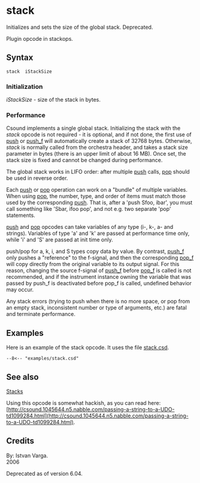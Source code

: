 <!--
id:stack
category:Instrument Control:Stacks
-->
# stack
Initializes and sets the size of the global stack. Deprecated.

Plugin opcode in stackops.

## Syntax
``` csound-orc
stack  iStackSize
```

### Initialization

_iStackSize_  - size of the stack in bytes.

### Performance

Csound implements a single global stack. Initializing the stack with the _stack_ opcode is not required - it is optional, and if not done, the first use of [push](../../opcodes/push) or [push_f](../../opcodes/push_f) will automatically create a stack of 32768 bytes. Otherwise, _stack_ is normally called from the orchestra header, and takes a stack size parameter in bytes (there is an upper limit of about 16 MB). Once set, the stack size is fixed and cannot be changed during performance.

The global stack works in LIFO order: after multiple [push](../../opcodes/push) calls, [pop](../../opcodes/pop) should be used in reverse order.

Each [push](../../opcodes/push) or [pop](../../opcodes/pop) operation can work on a "bundle" of multiple variables. When using [pop](../../opcodes/pop), the number, type, and order of items must match those used by the corresponding [push](../../opcodes/push). That is, after a 'push Sfoo, ibar', you must call something like 'Sbar, ifoo pop', and not e.g. two separate 'pop' statements.

[push](../../opcodes/push) and [pop](../../opcodes/pop) opcodes can take variables of any type (i-, k-, a- and strings). Variables of type 'a' and 'k' are passed at performance time only, while 'i' and 'S' are passed at init time only.

push/pop for a, k, i, and S types copy data by value. By contrast, [push_f](../../opcodes/push_f) only pushes a "reference" to the f-signal, and then the corresponding [pop_f](../../opcodes/pop_f) will copy directly from the original variable to its output signal. For this reason, changing the source f-signal of [push_f](../../opcodes/push_f) before [pop_f](../../opcodes/pop_f) is called is not recommended, and if the instrument instance owning the variable that was passed by push_f is deactivated before pop_f is called, undefined behavior may occur.

Any stack errors (trying to push when there is no more space, or pop from an empty stack, inconsistent number or type of arguments, etc.) are fatal and terminate performance.

## Examples

Here is an example of the stack opcode. It uses the file [stack.csd](../../examples/stack.csd).

``` csound-csd title="Example of the stack opcode." linenums="1"
--8<-- "examples/stack.csd"
```

## See also

[Stacks](../../control/stacks)

Using this opcode is somewhat hackish, as you can read here: [http://csound.1045644.n5.nabble.com/passing-a-string-to-a-UDO-td1099284.html](http://csound.1045644.n5.nabble.com/passing-a-string-to-a-UDO-td1099284.html).

## Credits

By: Istvan Varga.<br>
2006

Deprecated as of version 6.04.
